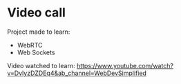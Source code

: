 # Video call
Project made to learn:
 - WebRTC
 - Web Sockets

Video watched to learn: https://www.youtube.com/watch?v=DvlyzDZDEq4&ab_channel=WebDevSimplified
